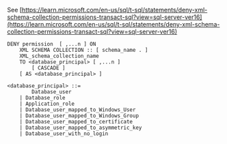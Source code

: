 See [https://learn.microsoft.com/en-us/sql/t-sql/statements/deny-xml-schema-collection-permissions-transact-sql?view=sql-server-ver16](https://learn.microsoft.com/en-us/sql/t-sql/statements/deny-xml-schema-collection-permissions-transact-sql?view=sql-server-ver16)
```
DENY permission  [ ,...n ] ON   
    XML SCHEMA COLLECTION :: [ schema_name . ]  
    XML_schema_collection_name  
    TO <database_principal> [ ,...n ]  
        [ CASCADE ]  
    [ AS <database_principal> ]   
  
<database_principal> ::=   
        Database_user   
    | Database_role   
    | Application_role   
    | Database_user_mapped_to_Windows_User   
    | Database_user_mapped_to_Windows_Group   
    | Database_user_mapped_to_certificate   
    | Database_user_mapped_to_asymmetric_key   
    | Database_user_with_no_login
```
